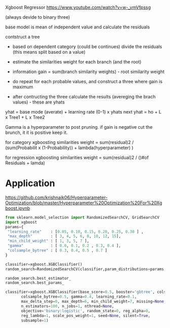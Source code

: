 Xgboost Regressor
https://www.youtube.com/watch?v=w-_vmVfpssg

(always devide to binary three)

base model is mean of independent value and calculate the residuals

contstruct a tree
- based on dependent category (could be continues) divide the residuals (this means split based on a value)
- estimate the similarities weight for each branch (and the root)
- information gain = sum(branch similarity weights) - root similarity weight
- do repeat for each probable values, and construct a three where gain is maximum

- after contructing the three calculate the results (avereging the brach values) - these are yhats

yhat = base mode (averate) + learning rate (0-1) x yhats
next yhat = ho + L x Tree1 + L x Tree2

Gamma is a hyperparameter to post pruning. if gain is negative cut the brunch, it it is positive keep it.

for category xgboosting
similarities weight  = sum(residual)2 / (sum(Probabilit x (1-Probability)) + lambda(hyperparameter) )

for regression xgboosting
similarities weight  = sum(residual)2 / ()#of Residuals + lamda)


# Application

https://github.com/krishnaik06/Hyperparameter-Optimization/blob/master/Hyperparameter%20Optimization%20For%20Xgboost.ipynb

```python
from sklearn.model_selection import RandomizedSearchCV, GridSearchCV
import xgboost
params={
 "learning_rate"    : [0.05, 0.10, 0.15, 0.20, 0.25, 0.30 ] ,
 "max_depth"        : [ 3, 4, 5, 6, 8, 10, 12, 15],
 "min_child_weight" : [ 1, 3, 5, 7 ],
 "gamma"            : [ 0.0, 0.1, 0.2 , 0.3, 0.4 ],
 "colsample_bytree" : [ 0.3, 0.4, 0.5 , 0.7 ]
}

classifier=xgboost.XGBClassifier()
random_search=RandomizedSearchCV(classifier,param_distributions=params,n_iter=5,scoring='roc_auc',n_jobs=-1,cv=5,verbose=3)

random_search.best_estimator_
random_search.best_params_

classifier=xgboost.XGBClassifier(base_score=0.5, booster='gbtree', colsample_bylevel=1,
       colsample_bytree=0.5, gamma=0.4, learning_rate=0.1,
       max_delta_step=0, max_depth=6, min_child_weight=7, missing=None,
       n_estimators=100, n_jobs=1, nthread=None,
       objective='binary:logistic', random_state=0, reg_alpha=0,
       reg_lambda=1, scale_pos_weight=1, seed=None, silent=True,
       subsample=1)

```
